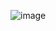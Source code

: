 ![image](https://github.com/KTH-awaken/Campus/assets/100699584/c35a7c0f-8128-4831-8762-e260bb2e370d)
